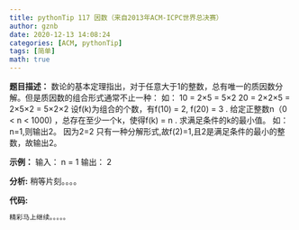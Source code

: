 ```yaml
---
title: pythonTip 117 因数（来自2013年ACM-ICPC世界总决赛）
author: gznb
date: 2020-12-13 14:08:24
categories: [ACM, pythonTip]
tags: [简单]
math: true
---
```


**题目描述：**
数论的基本定理指出，对于任意大于1的整数，总有唯一的质因数分解。但是质因数的组合形式通常不止一种：
如：
10 = 2×5 = 5×2
20 = 2×2×5 = 2×5×2 = 5×2×2
设f(k)为组合的个数，有f(10) = 2, f(20) = 3 .
给定正整数n（0 < n < 1000) ，总存在至少一个k，使得f(k) = n .
求满足条件的k的最小值。
如：n=1,则输出2。 因为2=2 只有一种分解形式,故f(2)=1,且2是满足条件的最小的整数，故输出2。

**示例：**
输入：
n = 1
输出：
2


**分析:**
稍等片刻。。。。

**代码:**
```python
精彩马上继续。。。。。
```
